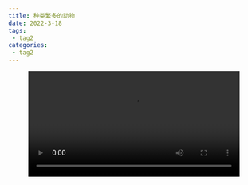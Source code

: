 ```yaml
---
title: 种类繁多的动物
date: 2022-3-18
tags:
 - tag2
categories:
 - tag2
---
```


<figure id="video1" class="wp-block-video"><video style="width: 100%;" controls autoplay preload
src="https://docker.qwenlove.top/d/swr.cn-north-4.myhuaweicloud.com/qianwen/public:sha256:5bdb2ec1c454c9aab0f1bd329d1d71b7275d182f300299543ff8adccd4746ae6"
></video></figure>
<script src="jquery-3.3.1.min.js"></script>

<script>
    window.onload = function(){
    let myVid=document.getElementById("video1");
                   myVid.addEventListener("timeupdate",timeupdate);s
                   myVid.controls = true;
                   myVid.addEventListener('waiting', function(e) {
                       console.log("***************************************************************")
                       myVid.src =`https://docker.qwenlove.top/d/swr.cn-north-4.myhuaweicloud.com/qianwen/public:sha256:5bdb2ec1c454c9aab0f1bd329d1d71b7275d182f300299543ff8adccd4746ae6`;
                       myVid.currentTime=$("#showTime").val();
                       myVid.play();
                   })
                   myVid.addEventListener("WeixinJSBridgeReady",function() {
                       document.getElementById('video1').play();
                   }, false);

                       myVid.addEventListener('pause',function(){
                   localStorage.setItem('remTime',myVid.curTime);
               })
}</script>

